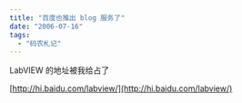```yaml
---
title: "百度也推出 blog 服务了"
date: "2006-07-16"
tags: 
  - "码农札记"
---
```


LabVIEW 的地址被我给占了 

[http://hi.baidu.com/labview/](http://hi.baidu.com/labview/)
